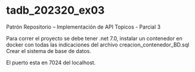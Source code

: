 # tadb_202320_ex03
Patrón Repositorio – Implementación de API  Topicos - Parcial 3

Para correr el proyecto se debe tener .net 7.0, instalar un contenedor en docker con todas las indicaciones del archivo creacion_contenedor_BD.sql
Crear el sistema de base de datos.

El puerto esta en 7024 del localhost.
